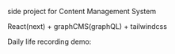 side project for Content Management System

React(next) + graphCMS(graphQL) + tailwindcss


Daily life recording demo:
